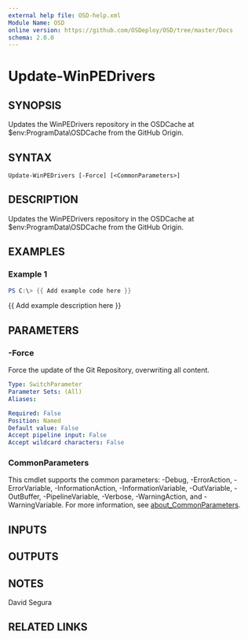 ```yaml
---
external help file: OSD-help.xml
Module Name: OSD
online version: https://github.com/OSDeploy/OSD/tree/master/Docs
schema: 2.0.0
---
```


# Update-WinPEDrivers

## SYNOPSIS
Updates the WinPEDrivers repository in the OSDCache at $env:ProgramData\OSDCache from the GitHub Origin.

## SYNTAX

```
Update-WinPEDrivers [-Force] [<CommonParameters>]
```

## DESCRIPTION
Updates the WinPEDrivers repository in the OSDCache at $env:ProgramData\OSDCache from the GitHub Origin.

## EXAMPLES

### Example 1
```powershell
PS C:\> {{ Add example code here }}
```

{{ Add example description here }}

## PARAMETERS

### -Force
Force the update of the Git Repository, overwriting all content.

```yaml
Type: SwitchParameter
Parameter Sets: (All)
Aliases:

Required: False
Position: Named
Default value: False
Accept pipeline input: False
Accept wildcard characters: False
```

### CommonParameters
This cmdlet supports the common parameters: -Debug, -ErrorAction, -ErrorVariable, -InformationAction, -InformationVariable, -OutVariable, -OutBuffer, -PipelineVariable, -Verbose, -WarningAction, and -WarningVariable. For more information, see [about_CommonParameters](http://go.microsoft.com/fwlink/?LinkID=113216).

## INPUTS

## OUTPUTS

## NOTES
David Segura

## RELATED LINKS
